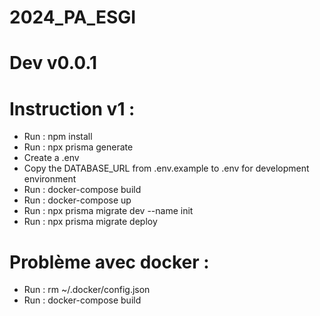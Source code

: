 # 2024_PA_ESGI
# Dev v0.0.1

# Instruction v1 :
- Run : npm install
- Run : npx prisma generate
- Create a .env
- Copy the DATABASE_URL from .env.example to .env for development environment
- Run : docker-compose build
- Run : docker-compose up
- Run : npx prisma migrate dev --name init
- Run : npx prisma migrate deploy

# Problème avec docker :
- Run : rm  ~/.docker/config.json 
- Run : docker-compose build